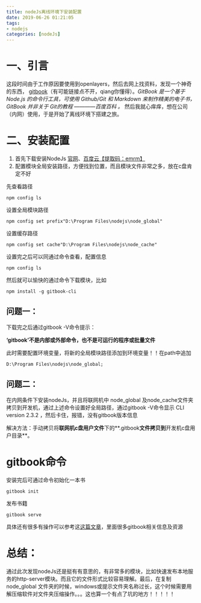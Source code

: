 ```yaml
---
title: nodeJs离线环境下安装配置
date: 2019-06-26 01:21:05
tags: 
- nodejs
categories: [nodeJs]
---
```


# 一、引言

这段时间由于工作原因要使用到openlayers，然后去网上找资料，发现一个神奇的东西， [gitbook](https://www.gitbook.com/)（有可能链接点不开，qiang你懂得）。*GitBook 是一个基于 Node.js 的命令行工具，可使用 Github/Git 和 Markdown 来制作精美的电子书，GitBook 并非关于 Git的教程   ————百度百科 。* 然后我就心痒痒，想在公司（内网）使用，于是开始了离线环境下搭建之旅。

# 二、安装配置

1. 首先下载安装NodeJs [官网](https://nodejs.org/en/)、[百度云【提取码：emrm】](https://pan.baidu.com/s/1XRyaezEQJ9DcYfmO2nLE7A)
2. 配置模块全局安装路径，方便找到位置，而且模块文件非常之多，放在c盘肯定不好

 先查看路径

```
npm config ls
```
设置全局模块路径

```
npm config set prefix"D:\Program Files\nodejs\node_global" 
```

 设置缓存路径

```
npm config set cache"D:\Program Files\nodejs\node_cache"
```


设置完之后可以同通过命令查看，配置信息

```
npm config ls
```


然后就可以愉快的通过命令下载模块，比如

```
npm install -g gitbook-cli
```


## **问题一：**

下载完之后通过gitbook -V命令提示：

**‘gitbook’不是内部或外部命令，也不是可运行的程序或批量文件**

此时需要配置环境变量，将新的全局模块路径添加到环境变量！！在path中追加

```
D:\Program Files\nodejs\node_global;
```

## 问题二：

在内网条件下安装nodeJs，并且将联网机中 node_global 及node_cache文件夹拷贝到开发机，通过上述命令设置好全局路径，通过gitbook -V命令显示 CLI version 2.3.2 ，然后卡住，报错，没有gitbook版本信息

解决方法：手动拷贝将**联网机c盘用户文件**下的**.gitbook**文件拷贝到**开发机c盘用户目录**。

# gitbook命令

安装完后可通过命令初始化一本书

```
gitbook init
```


发布书籍

```
gitbook serve
```


 具体还有很多有操作可以参考这[这篇文章](http://gitbook.zhangjikai.com/#前言)，里面很多gitbook相关信息及资源

# 总结：

通过此次发现nodeJs还是挺有有意思的，有非常多的模块，比如快速发布本地服务的http-server模块。而且它的文件形式比较容易理解。最后，在复制 node_global 文件夹的时候，windows或提示文件夹名称过长，这个时候需要用解压缩软件对文件夹压缩操作。。。这也算一个有点了坑的地方！！！！！